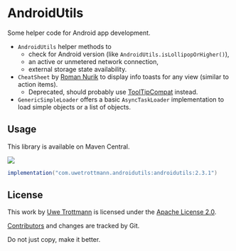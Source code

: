 # AndroidUtils

Some helper code for Android app development.

* `AndroidUtils` helper methods to 
  * check for Android version (like `AndroidUtils.isLollipopOrHigher()`),
  * an active or unmetered network connection,
  * external storage state availability.
* `CheatSheet` by [Roman Nurik](https://gist.github.com/romannurik/3982005) to display info toasts for any view (similar to action items).
  * Deprecated, should probably use [ToolTipCompat](https://developer.android.com/reference/androidx/appcompat/widget/TooltipCompat) instead.
* `GenericSimpleLoader` offers a basic `AsyncTaskLoader` implementation to load simple objects or a list of objects.

## Usage
This library is available on Maven Central.

<a href="https://search.maven.org/search?q=com.uwetrottmann.androidutils"><img src="https://img.shields.io/maven-central/v/com.uwetrottmann.androidutils/androidutils.svg?style=flat-square"></a>

```groovy
implementation("com.uwetrottmann.androidutils:androidutils:2.3.1")
```

## License

This work by [Uwe Trottmann](https://uwetrottmann.com) is licensed under the [Apache License 2.0](LICENSE.txt).

[Contributors](https://github.com/UweTrottmann/AndroidUtils/graphs/contributors) and changes are tracked by Git.

Do not just copy, make it better.
